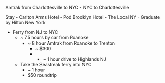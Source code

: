 Amtrak from Charlottesville to NYC
    - NYC to Charlottesville

Stay
    - Carlton Arms Hotel
    - Pod Brooklyn Hotel
    - The Local NY
    - Graduate by Hilton New York


- Ferry from NJ to NYC
    - ~ 7.5 hours by car from Roanoke
        - ~ 8 hour Amtrak from Roanoke to Trenton
            - ~ $300
            - + ~ 1 hour drive to Highlands NJ
    - Take the Seastreak ferry into NYC
        - ~ 1 hour
        - $50 roundtrip